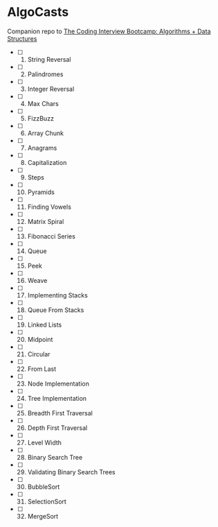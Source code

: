 # AlgoCasts

Companion repo to [The Coding Interview Bootcamp: Algorithms + Data Structures](https://www.udemy.com/course/coding-interview-bootcamp-algorithms-and-data-structure/)

- [ ] 1. String Reversal
- [ ] 2. Palindromes
- [ ] 3. Integer Reversal
- [ ] 4. Max Chars
- [ ] 5. FizzBuzz
- [ ] 6. Array Chunk
- [ ] 7. Anagrams
- [ ] 8. Capitalization
- [ ] 9. Steps
- [ ] 10. Pyramids
- [ ] 11. Finding Vowels
- [ ] 12. Matrix Spiral
- [ ] 13. Fibonacci Series
- [ ] 14. Queue
- [ ] 15. Peek
- [ ] 16. Weave
- [ ] 17. Implementing Stacks
- [ ] 18. Queue From Stacks
- [ ] 19. Linked Lists
- [ ] 20. Midpoint
- [ ] 21. Circular
- [ ] 22. From Last
- [ ] 23. Node Implementation
- [ ] 24. Tree Implementation
- [ ] 25. Breadth First Traversal
- [ ] 26. Depth First Traversal
- [ ] 27. Level Width
- [ ] 28. Binary Search Tree
- [ ] 29. Validating Binary Search Trees
- [ ] 30. BubbleSort
- [ ] 31. SelectionSort
- [ ] 32. MergeSort
